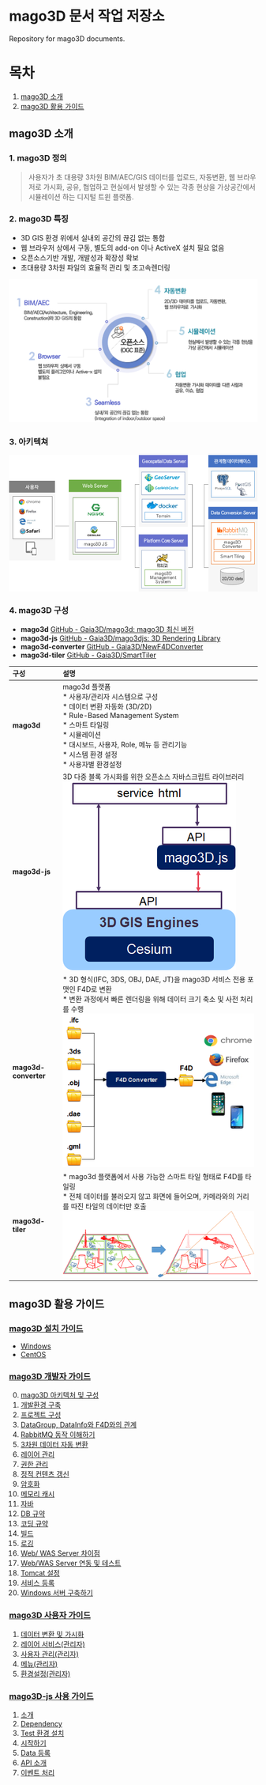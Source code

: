 # mago3D 문서 작업 저장소
Repository for mago3D documents. 

# 목차

1. [mago3D 소개](#mago3d-소개)
2. [mago3D 활용 가이드](#mago3d-활용-가이드)



## mago3D 소개 

### **1. mago3D 정의**

> 사용자가 초 대용량 3차원 BIM/AEC/GIS 데이터를 업로드, 자동변환, 웹 브라우저로 가시화, 공유, 협업하고 현실에서 발생할 수 있는 각종 현상을 가상공간에서 시뮬레이션 하는 디지털 트윈 플랫폼.

### **2. mago3D 특징** 

- 3D GIS 환경 위에서 실내외 공간의 끊김 없는 통합
- 웹 브라우저 상에서 구동, 별도의 add-on 이나 ActiveX 설치 필요 없음 
- 오픈소스기반 개발, 개발성과 확장성 확보
- 초대용량 3차원 파일의 효율적 관리 및 초고속렌더링 

![img](./images/mago1.png)

### **3. 아키텍쳐**

![img](./images/mago2.png)

### **4. mago3D 구성**

- **mago3d** [GitHub - Gaia3D/mago3d: mago3D 최신 버전](https://github.com/Gaia3D/mago3d) 
- **mago3d-js** [GitHub - Gaia3D/mago3djs: 3D Rendering Library](https://github.com/Gaia3D/mago3djs) 
- **mago3d-converter** [GitHub - Gaia3D/NewF4DConverter](https://github.com/Gaia3D/NewF4DConverter) 
- **mago3d-tiler** [GitHub - Gaia3D/SmartTiler](https://github.com/Gaia3D/SmartTiler) 

 

| **구성**             | **설명**                                                     |
| :------------------- | :----------------------------------------------------------- |
| **mago3d**           | mago3d 플랫폼<br />* 사용자/관리자 시스템으로 구성<br />* 데이터 변환 자동화 (3D/2D)<br />* Rule-Based Management System<br />* 스마트 타일링<br />* 시뮬레이션<br />* 대시보드, 사용자, Role, 메뉴 등 관리기능<br />* 시스템 환경 설정<br />* 사용자별 환경설정 |
| **mago3d-js**        | 3D 다중 블록 가시화를 위한 오픈소스 자바스크립트 라이브러리<br />![img](./images/mago3.png) |
| **mago3d-converter** | * 3D 형식(IFC, 3DS, OBJ, DAE, JT)을 mago3D 서비스 전용 포맷인 F4D로 변환<br />* 변환 과정에서 빠른 렌더링을 위해 데이터 크기 축소 및 사전 처리를 수행<br />![img](./images/mago4.png) |
| **mago3d-tiler**     | * mago3d 플랫폼에서 사용 가능한 스마트 타일 형태로 F4D를 타일링<br />* 전체 데이터를 불러오지 않고 화면에 들어오며, 카메라와의 거리를 따진 타일의 데이터만 호출<br />![img](./images/mago5.png) |

## mago3D 활용 가이드
### [mago3D 설치 가이드](./installation_guide.md)
  * [Windows](./windows_installation.md)
  * [CentOS](./linux_installation.md)
### [mago3D 개발자 가이드](./developer_guide.md)

0. [mago3D 아키텍처 및 구성](./developer_guide.md#0-mago3d-아키텍처-및-구성)
1. [개발환경 구축](./developer_guide.md#1-개발환경-구축)
2. [프로젝트 구성](./developer_guide.md#2-프로젝트-구성)
3. [DataGroup, DataInfo와  F4D와의 관계](./developer_guide.md#3-datagroup-datainfo와-f4d의-관계)
4. [RabbitMQ 동작 이해하기](./developer_guide.md#4-rabbitmq-동작-이해하기)
5. [3차원 데이터 자동 변환](./developer_guide.md#5-3차원-데이터-자동-변환)
6. [레이어 관리](./developer_guide.md#6-레이어-관리)
7. [권한 관리](./developer_guide.md#7-권한-관리)
8. [정적 컨텐츠 갱신](./developer_guide.md#8-정적-컨텐츠-갱신)
9. [암호화](./developer_guide.md#9-암호화)
10. [메모리 캐시](./developer_guide.md#10-메모리-캐시)
11. [자바](./developer_guide.md#11-자바)
12. [DB 규약](./developer_guide.md#12-db-규약)
13. [코딩 규약](./developer_guide.md#13-코딩-규약)
14. [빌드](./developer_guide.md#14-빌드)
15. [로깅](./developer_guide.md#15-로깅)
16. [Web/ WAS Server 차이점](./developer_guide.md#16-webwas-server-차이점)
17. [Web/WAS Server 연동 및 테스트](./developer_guide.md#17-web--was-server-연동-및-테스트)
18. [Tomcat 설정](./developer_guide.md#18-tomcat-설정)
19. [서비스 등록](./developer_guide.md#19-서비스-등록)
20. [Windows 서버 구축하기](./developer_guide.md#20-windows-서버--구축하기미션)

### [mago3D 사용자 가이드](./user_guide.md)

1. [데이터 변환 및 가시화](./user_guide.md#1-데이터-변환-및-가시화)
2. [레이어 서비스(관리자)](./user_guide.md#2-레이어-서비스관리자)
3. [사용자 관리(관리자)](./user_guide.md#3-사용자-관리관리자)
4. [메뉴(관리자)](./user_guide.md#4-메뉴관리자)
5. [환경설정(관리자)](./user_guide.md#5-환경설정관리자)

### [mago3D-js 사용 가이드](./mago3d-js.md)

1. [소개](./mago3d-js.md#1-소개)
2. [Dependency](./mago3d-js.md#2-dependency)
3. [Test  환경 설치](./mago3d-js.md#3-test-환경-설치)
4. [시작하기](./mago3d-js.md#4-시작하기)
5. [Data 등록](./mago3d-js.md#5-data-등록)
6. [API 소개](./mago3d-js.md#6-api--소개)
7. [이벤트 처리](./mago3d-js.md#7-이벤트-처리)

